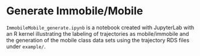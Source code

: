 # Generate Immobile/Mobile

`ImmobileMobile_generate.ipynb` is a notebook created with JupyterLab with an R kernel illustrating the labeling of trajectories as mobile/immobile and the generation of the mobile class data sets using the trajectory RDS files under `example/`. 
